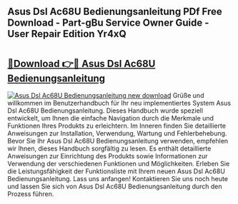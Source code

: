 ## Asus Dsl Ac68U Bedienungsanleitung PDf Free Download - Part-gBu Service Owner Guide - User Repair Edition Yr4xQ

# <h2><a href="http://df48g8.blite.top/?on=Asus+Dsl+Ac68U+Bedienungsanleitung">🔗Download 👉🔴 Asus Dsl Ac68U Bedienungsanleitung</a></h2>

[![Asus Dsl Ac68U Bedienungsanleitung new download](https://i.imgur.com/lujVjoI.png)](http://df48g8.blite.top/?on=Asus+Dsl+Ac68U+Bedienungsanleitung)
Grüße und willkommen im Benutzerhandbuch für Ihr neu implementiertes System Asus Dsl Ac68U Bedienungsanleitung. Dieses Handbuch wurde speziell entwickelt, um Ihnen die einfache Navigation durch die Merkmale und Funktionen Ihres Produkts zu erleichtern. Im Inneren finden Sie detaillierte Anweisungen zur Installation, Verwendung, Wartung und Fehlerbehebung. Bevor Sie Ihr Asus Dsl Ac68U Bedienungsanleitung verwenden, empfehlen wir Ihnen, dieses Handbuch sorgfältig zu lesen. Es enthält detaillierte Anweisungen zur Einrichtung des Produkts sowie Informationen zur Verwendung der verschiedenen Funktionen und Möglichkeiten. Erleben Sie die Leistungsfähigkeit der Funktionsliste mit Ihrem neuen Asus Dsl Ac68U Bedienungsanleitung. Lass uns anfangen! Kontaktieren Sie uns noch heute und lassen Sie sich von Asus Dsl Ac68U Bedienungsanleitung durch den Prozess führen.
